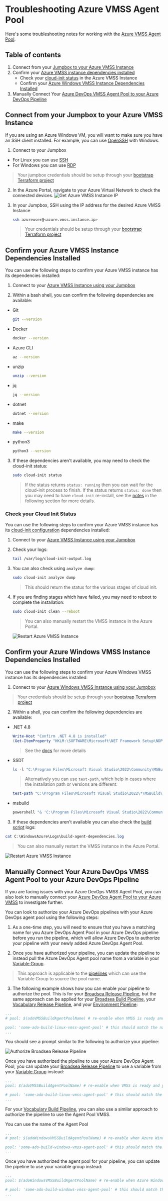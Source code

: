 # Troubleshooting Azure VMSS Agent Pool

Here's some troubleshooting notes for working with the [Azure VMSS Agent Pool](/infra/terraform/bootstrap/README.md/#step-5-setup-your-azure-devops-agent-pool).

## Table of contents

1. Connect from your [Jumpbox to your Azure VMSS Instance](#connect-from-your-jumpbox-to-your-azure-vmss-instance)
2. Confirm your [Azure VMSS instance dependencies installed](#confirm-your-azure-vmss-instance-dependencies-installed)
    * Check your [cloud-init status](#check-your-cloud-init-status) in the Azure VMSS Instance
    * Confirm your [Azure Windows VMSS Instance Dependencies Installed](#confirm-your-azure-windows-vmss-instance-dependencies-installed)
3. Manually Connect Your [Azure DevOps VMSS Agent Pool to your Azure DevOps Pipeline](#manually-connect-your-azure-devops-vmss-agent-pool-to-your-azure-devops-pipeline)

## Connect from your Jumpbox to your Azure VMSS Instance

If you are using an Azure Windows VM, you will want to make sure you have an SSH client installed.  For example, you can use [OpenSSH](https://docs.microsoft.com/en-us/windows-server/administration/openssh/openssh_install_firstuse) with Windows.

1. Connect to your Jumpbox

* For Linux you can use [SSH](https://docs.microsoft.com/en-us/azure/virtual-machines/linux/mac-create-ssh-keys#ssh-into-your-vm)
* For Windows you can use [RDP](https://docs.microsoft.com/en-us/azure/virtual-machines/windows/connect-logon)

> Your jumpbox credentials should be setup through your [bootstrap Terraform project](/infra/terraform/bootstrap/README.md#step-1-update-your-variables)

2. In the Azure Portal, navigate to your Azure Virtual Network to check the connected devices.
  ![Get Azure VMSS Instance IP](/docs/media/connect_to_azure_vmss_instance_1.png)

3. In your Jumpbox, SSH using the IP address for the desired Azure VMSS Instance

    ```bash
    ssh azureuser@<azure.vmss.instance.ip>
    ```

    > Your credentials should be setup through your [bootstrap Terraform project](/infra/terraform/bootstrap/README.md#step-1-update-your-variables)

## Confirm your Azure VMSS Instance Dependencies Installed

You can use the following steps to confirm your Azure VMSS instance has its dependencies installed:

1. Connect to your [Azure VMSS Instance using your Jumpbox](#connect-from-your-jumpbox-to-your-azure-vmss-instance)

2. Within a bash shell, you can confirm the following dependencies are available:

* Git

  ```bash
  git --version
  ```

* Docker

  ```bash
  docker --version
  ```

* Azure CLI
  
  ```bash
  az --version
  ```
  
* unzip

  ```bash
  unzip --version
  ```

* jq

  ```bash
  jq --version
  ```

* dotnet

  ```bash
  dotnet --version
  ```

* make

  ```bash
  make --version
  ```

* python3

  ```bash
  python3 --version
  ```

3. If these dependencies aren't available, you may need to check the cloud-init status:

    ```bash
    sudo cloud-init status
    ```

    > If the status returns `status: running` then you can wait for the cloud-init process to finish.  If the status returns `status: done` then you may need to have `cloud-init` re-install, see the [notes](#check-your-cloud-init-status) in the following section for more details.

### Check your Cloud Init Status

You can use the following steps to confirm your Azure VMSS instance has its [cloud-init configuration](/infra/terraform/bootstrap/adobuilder.conf) dependencies installed:

1. Connect to your [Azure VMSS Instance using your Jumpbox](#connect-from-your-jumpbox-to-your-azure-vmss-instance)

2. Check your logs:

    ```bash
    tail /var/log/cloud-init-output.log
    ```

3. You can also check using `analyze dump`:

    ```bash
    sudo cloud-init analyze dump
    ```

      > This should return the status for the various stages of cloud init.
  
4. If you are finding stages which have failed, you may need to reboot to complete the installation:

    ```bash
    sudo cloud-init clean --reboot
    ```

    > You can also manually restart the VMSS instance in the Azure Portal.

    ![Restart Azure VMSS Instance](/docs/media/azure_vmss_restart_instance.png)

## Confirm your Azure Windows VMSS Instance Dependencies Installed

You can use the following steps to confirm your Azure Windows VMSS instance has its dependencies installed:

1. Connect to your [Azure Windows VMSS Instance using your Jumpbox](#connect-from-your-jumpbox-to-your-azure-vmss-instance)

  > Your credentials should be setup through your [bootstrap Terraform project](/infra/terraform/bootstrap/README.md#step-1-update-your-variables)

2. Within a shell, you can confirm the following dependencies are available:

* .NET 4.8

  ```powershell
  Write-Host "Confirm .NET 4.8 is installed"
  (Get-ItemProperty "HKLM:\SOFTWARE\Microsoft\NET Framework Setup\NDP\v4\Full").Release -ge 528040
  ```

  > See the [docs](https://docs.microsoft.com/en-us/dotnet/framework/migration-guide/how-to-determine-which-versions-are-installed#minimum-version) for more details

* SSDT

  ```powershell
  ls -l "C:\Program Files\Microsoft Visual Studio\2022\Community\MSBuild\Microsoft\VisualStudio\v17.0\SSDT"
  ```

  > Alternatively you can use `test-path`, which help in cases where the installation path or versions are different:
  
  ```powershell
  test-path "C:\Program Files\Microsoft Visual Studio\2022\*\MSBuild\Microsoft\VisualStudio\*\SSDT"
  ```

* msbuild

  ```powershell
  powershell "& 'C:\Program Files\Microsoft Visual Studio\2022\Community\MSBuild\Current\Bin\msbuild.exe' -version"
  ```
  
3. If these dependencies aren't available you can also check the [build script](/infra/terraform/bootstrap/scripts/build-agent-dependencies.ps1) logs:

  ```powershell
  cat C:\WindowsAzure\Logs\build-agent-dependencies.log
  ```

  > You can also manually restart the VMSS instance in the Azure Portal.

  ![Restart Azure VMSS Instance](/docs/media/azure_windows_vmss_restart_instance.png)

## Manually Connect Your Azure DevOps VMSS Agent Pool to your Azure DevOps Pipeline

If you are facing issues with your Azure DevOps VMSS Agent Pool, you can also look to manually connect your [Azure DevOps Agent Pool to your Azure VMSS](https://docs.microsoft.com/en-us/azure/devops/pipelines/agents/scale-set-agents?view=azure-devops) to investigate further.

You can look to authorize your Azure DevOps pipelines with your Azure DevOps agent pool using the following steps:

1. As a one-time step, you will need to ensure that you have a matching name for you Azure DevOps Agent Pool in your Azure DevOps pipeline before you run the pipeline, which will allow Azure DevOps to authorize your pipeline with your newly added Azure DevOps Agent Pool.

2. Once you have authorized your pipeline, you can update the pipeline to instead pull the Azure DevOps Agent pool name from a variable in your [Variable Group](/docs/update_your_variables.md/#3-environment-vg).

  > This approach is applicable to the [pipelines](/pipelines/README.md/) which can use the Variable Group to source the pool name.
  
3. The following example shows how you can enable your pipeline to authorize the pool.  This is for your [Broadsea Release Pipeline](/pipelines/README.md#broadsea-release-pipeline), but the same approach can be applied for your [Broadsea Build Pipeline](/pipelines/README.md#broadsea-build-pipeline), your [Vocabulary Release Pipeline](/pipelines/README.md#vocabulary-release-pipeline), and your [Environment Pipeline](/pipelines/README.md#environment-pipeline):

  ```yaml
  ...
  # pool: $(adoVMSSBuildAgentPoolName) # re-enable when VMSS is ready and you have granted access to the agent pool
  
  pool: 'some-ado-build-linux-vmss-agent-pool' # this should match the name of your azure devops VMSS agent pool.  You can comment this out when you have authorized your Azure DevOps agent pool and then rely on the variable from your Variable Group.
  ...
  ```
  
  You should see a prompt similar to the following to authorize your pipeline:

  ![Authorize Broadsea Release Pipeline](/docs/media/broadsea_release_pipeline_achilles_etl_synthea_0.png)

  Once you have authorized the pipeline to use your Azure DevOps Agent Pool, you can update your [Broadsea Release Pipeline](/pipelines/README.md/#broadsea-release-pipeline) to use a variable from your [Variable Group](/docs/update_your_variables.md/#3-environment-vg) instead:

  ```yaml
  ...
  pool: $(adoVMSSBuildAgentPoolName) # re-enable when VMSS is ready and you have granted access to the agent pool
  
  # pool: 'some-ado-build-linux-vmss-agent-pool' # this should match the name of your azure devops VMSS agent pool.  You can comment this out when you have authorized your Azure DevOps agent pool and then rely on the variable from your Variable Group.
  ...
  ```

  For your [Vocabulary Build Pipeline](/pipelines/README.md#vocabulary-build-pipeline), you can also use a similar approach to authorize the pipeline to use the Agent Pool VMSS.

  You can use the name of the Agent Pool

  ```yaml
  ...
  # pool: $(adoWindowsVMSSBuildAgentPoolName) # re-enable when Azure Windows VMSS is ready and you have granted access to the agent pool
  
  pool: 'some-ado-build-windows-vmss-agent-pool' # this should match the name of your azure devops Windows VMSS agent pool.  You can comment this out when you have authorized your Azure DevOps agent pool and then rely on the variable from your Variable Group.
  ...
  ```

  Once you have authorized the agent pool for your pipeline, you can update the pipeline to use your variable group instead:
  
  ```yaml
  ...
  pool: $(adoWindowsVMSSBuildAgentPoolName) # re-enable when Azure Windows VMSS is ready and you have granted access to the agent pool
  
  # pool: 'some-ado-build-windows-vmss-agent-pool' # this should match the name of your azure devops Windows VMSS agent pool.  You can comment this out when you have authorized your Azure DevOps agent pool and then rely on the variable from your Variable Group.
  ...
  ```
